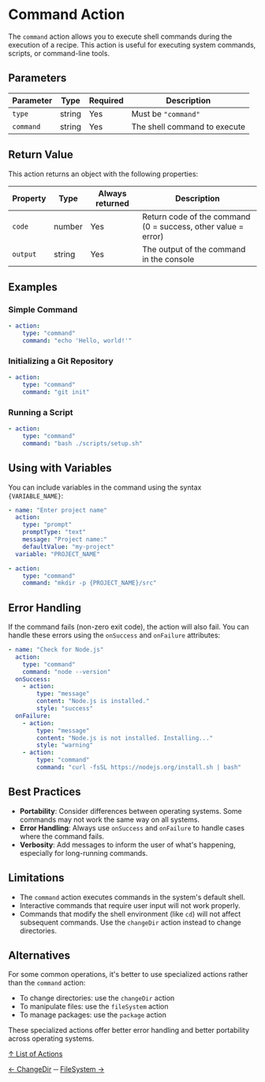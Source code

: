 # Command Action

The `command` action allows you to execute shell commands during the execution of a recipe. This action is useful for
executing system commands, scripts, or command-line tools.

## Parameters

| Parameter | Type   | Required | Description                  |
|-----------|--------|----------|------------------------------|
| `type`    | string | Yes      | Must be `"command"`          |
| `command` | string | Yes      | The shell command to execute |

## Return Value

This action returns an object with the following properties:

| Property | Type   | Always returned | Description                                                   |
|----------|--------|-----------------|---------------------------------------------------------------|
| `code`   | number | Yes             | Return code of the command (0 = success, other value = error) |
| `output` | string | Yes             | The output of the command in the console                      |

## Examples

### Simple Command

```yaml
- action:
    type: "command"
    command: "echo 'Hello, world!'"
```

### Initializing a Git Repository

```yaml
- action:
    type: "command"
    command: "git init"
```

### Running a Script

```yaml
- action:
    type: "command"
    command: "bash ./scripts/setup.sh"
```

## Using with Variables

You can include variables in the command using the syntax `{VARIABLE_NAME}`:

```yaml
- name: "Enter project name"
  action:
    type: "prompt"
    promptType: "text"
    message: "Project name:"
    defaultValue: "my-project"
  variable: "PROJECT_NAME"

- action:
    type: "command"
    command: "mkdir -p {PROJECT_NAME}/src"
```

## Error Handling

If the command fails (non-zero exit code), the action will also fail. You can handle these errors using the `onSuccess`
and `onFailure` attributes:

```yaml
- name: "Check for Node.js"
  action:
    type: "command"
    command: "node --version"
  onSuccess:
    - action:
        type: "message"
        content: "Node.js is installed."
        style: "success"
  onFailure:
    - action:
        type: "message"
        content: "Node.js is not installed. Installing..."
        style: "warning"
    - action:
        type: "command"
        command: "curl -fsSL https://nodejs.org/install.sh | bash"
```

## Best Practices

- **Portability**: Consider differences between operating systems. Some commands may not work the same way on all
  systems.
- **Error Handling**: Always use `onSuccess` and `onFailure` to handle cases where the command fails.
- **Verbosity**: Add messages to inform the user of what's happening, especially for long-running commands.

## Limitations

- The `command` action executes commands in the system's default shell.
- Interactive commands that require user input will not work properly.
- Commands that modify the shell environment (like `cd`) will not affect subsequent commands. Use the `changeDir` action
  instead to change directories.

## Alternatives

For some common operations, it's better to use specialized actions rather than the `command` action:

- To change directories: use the `changeDir` action
- To manipulate files: use the `fileSystem` action
- To manage packages: use the `package` action

These specialized actions offer better error handling and better portability across operating systems.

[↑ List of Actions](../actions.md)

[← ChangeDir](changeDir.md) ─ [FileSystem →](fileSystem.md)
